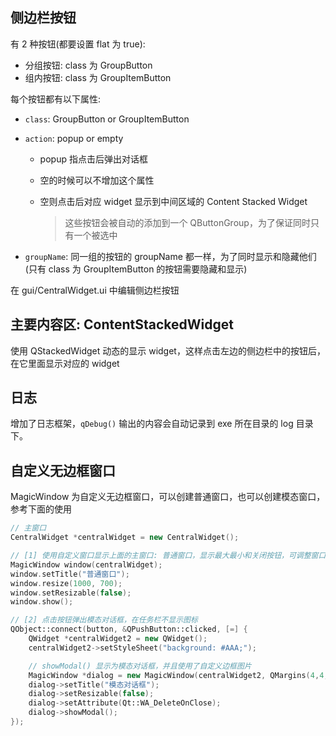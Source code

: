 ## 侧边栏按钮

有 2 种按钮(都要设置 flat 为 true):

* 分组按钮: class 为 GroupButton
* 组内按钮: class 为 GroupItemButton

每个按钮都有以下属性:

* `class`: GroupButton or GroupItemButton

* `action`: popup or empty

  * popup 指点击后弹出对话框

  * 空的时候可以不增加这个属性

  * 空则点击后对应 widget 显示到中间区域的 Content Stacked Widget

    > 这些按钮会被自动的添加到一个 QButtonGroup，为了保证同时只有一个被选中

* `groupName`: 同一组的按钮的 groupName 都一样，为了同时显示和隐藏他们(只有 class 为 GroupItemButton 的按钮需要隐藏和显示)

在 gui/CentralWidget.ui 中编辑侧边栏按钮

## 主要内容区: ContentStackedWidget

使用 QStackedWidget 动态的显示 widget，这样点击左边的侧边栏中的按钮后，在它里面显示对应的 widget

## 日志

增加了日志框架，`qDebug()` 输出的内容会自动记录到 exe 所在目录的 log 目录下。

## 自定义无边框窗口

MagicWindow 为自定义无边框窗口，可以创建普通窗口，也可以创建模态窗口，参考下面的使用

```cpp
// 主窗口
CentralWidget *centralWidget = new CentralWidget();

// [1] 使用自定义窗口显示上面的主窗口: 普通窗口，显示最大最小和关闭按钮，可调整窗口大小
MagicWindow window(centralWidget);
window.setTitle("普通窗口");
window.resize(1000, 700);
window.setResizable(false);
window.show();

// [2] 点击按钮弹出模态对话框，在任务栏不显示图标
QObject::connect(button, &QPushButton::clicked, [=] {
    QWidget *centralWidget2 = new QWidget();
    centralWidget2->setStyleSheet("background: #AAA;");

    // showModal() 显示为模态对话框，并且使用了自定义边框图片
    MagicWindow *dialog = new MagicWindow(centralWidget2, QMargins(4,4,4,4), QMargins(8,8,8,8), ":/img/colorful-border.png", true);
    dialog->setTitle("模态对话框");
    dialog->setResizable(false);
    dialog->setAttribute(Qt::WA_DeleteOnClose);
    dialog->showModal();
});
```

